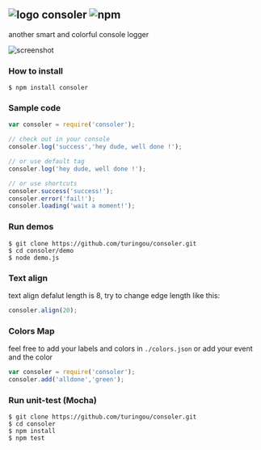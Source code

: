 ![logo](http://ww2.sinaimg.cn/large/61ff0de3gw1e85z78fu6lj200w00w741.jpg) consoler ![npm](https://badge.fury.io/js/consoler.png)
---
another smart and colorful console logger

![screenshot](http://ww1.sinaimg.cn/large/61ff0de3gw1e8bic1y1zfj20lv0dxmz2.jpg)

### How to install

````
$ npm install consoler
````

### Sample code

````javascript
var consoler = require('consoler');

// check out in your console
consoler.log('success','hey dude, well done !');

// or use default tag
consoler.log('hey dude, well done !');

// or use shortcuts
consoler.success('success!');
consoler.error('fail!');
consoler.loading('wait a moment!');
````

### Run demos

````
$ git clone https://github.com/turingou/consoler.git
$ cd consoler/demo
$ node demo.js
````

### Text align

text align defalut length is 8, try to change edge length like this:
````javascript
consoler.align(20);
````

### Colors Map

feel free to add your labels and colors in `./colors.json` or add your event and the color

````javascript
var consoler = require('consoler');
consoler.add('alldone','green');
````

### Run unit-test (Mocha)

````
$ git clone https://github.com/turingou/consoler.git
$ cd consoler
$ npm install 
$ npm test
````